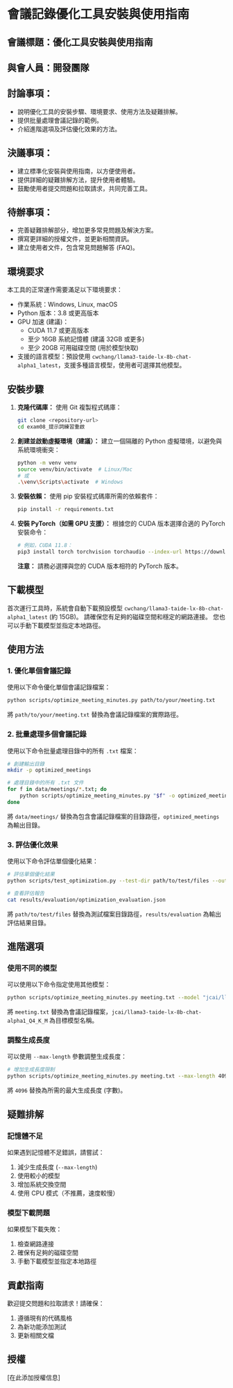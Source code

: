 # 會議記錄優化工具安裝與使用指南

## 會議標題：優化工具安裝與使用指南

## 與會人員：開發團隊

## 討論事項：
- 說明優化工具的安裝步驟、環境要求、使用方法及疑難排解。
- 提供批量處理會議記錄的範例。
- 介紹進階選項及評估優化效果的方法。

## 決議事項：
- 建立標準化安裝與使用指南，以方便使用者。
- 提供詳細的疑難排解方法，提升使用者體驗。
- 鼓勵使用者提交問題和拉取請求，共同完善工具。

## 待辦事項：
- 完善疑難排解部分，增加更多常見問題及解決方案。
- 撰寫更詳細的授權文件，並更新相關資訊。
- 建立使用者文件，包含常見問題解答 (FAQ)。

## 環境要求

本工具的正常運作需要滿足以下環境要求：

- 作業系統：Windows, Linux, macOS
- Python 版本：3.8 或更高版本
- GPU 加速 (建議)：
    - CUDA 11.7 或更高版本
    - 至少 16GB 系統記憶體 (建議 32GB 或更多)
    - 至少 20GB 可用磁碟空間 (用於模型快取)
- 支援的語言模型：預設使用 `cwchang/llama3-taide-lx-8b-chat-alpha1_latest`，支援多種語言模型，使用者可選擇其他模型。

## 安裝步驟

1. **克隆代碼庫：**
   使用 Git 複製程式碼庫：
   ```bash
   git clone <repository-url>
   cd exam08_提示詞練習重啟
   ```
2. **創建並啟動虛擬環境（建議）：**
   建立一個隔離的 Python 虛擬環境，以避免與系統環境衝突：
   ```bash
   python -m venv venv
   source venv/bin/activate  # Linux/Mac
   # 或
   .\venv\Scripts\activate  # Windows
   ```
3. **安裝依賴：**
   使用 pip 安裝程式碼庫所需的依賴套件：
   ```bash
   pip install -r requirements.txt
   ```
4. **安裝 PyTorch（如需 GPU 支援）：**
   根據您的 CUDA 版本選擇合適的 PyTorch 安裝命令：
   ```bash
   # 例如，CUDA 11.8：
   pip3 install torch torchvision torchaudio --index-url https://download.pytorch.org/whl/cu118
   ```
   **注意：** 請務必選擇與您的 CUDA 版本相符的 PyTorch 版本。

## 下載模型

首次運行工具時，系統會自動下載預設模型 `cwchang/llama3-taide-lx-8b-chat-alpha1_latest` (約 15GB)。 請確保您有足夠的磁碟空間和穩定的網路連接。 您也可以手動下載模型並指定本地路徑。

## 使用方法

### 1. 優化單個會議記錄

使用以下命令優化單個會議記錄檔案：
```bash
python scripts/optimize_meeting_minutes.py path/to/your/meeting.txt
```
將 `path/to/your/meeting.txt` 替換為會議記錄檔案的實際路徑。

### 2. 批量處理多個會議記錄

使用以下命令批量處理目錄中的所有 `.txt` 檔案：

```bash
# 創建輸出目錄
mkdir -p optimized_meetings

# 處理目錄中的所有 .txt 文件
for f in data/meetings/*.txt; do
    python scripts/optimize_meeting_minutes.py "$f" -o optimized_meetings
done
```
將 `data/meetings/` 替換為包含會議記錄檔案的目錄路徑，`optimized_meetings` 為輸出目錄。

### 3. 評估優化效果

使用以下命令評估單個優化結果：

```bash
# 評估單個優化結果
python scripts/test_optimization.py --test-dir path/to/test/files --output-dir results/evaluation

# 查看評估報告
cat results/evaluation/optimization_evaluation.json
```
將 `path/to/test/files` 替換為測試檔案目錄路徑，`results/evaluation` 為輸出評估結果目錄。

## 進階選項

### 使用不同的模型

可以使用以下命令指定使用其他模型：

```bash
python scripts/optimize_meeting_minutes.py meeting.txt --model "jcai/llama3-taide-lx-8b-chat-alpha1_Q4_K_M"
```
將 `meeting.txt` 替換為會議記錄檔案，`jcai/llama3-taide-lx-8b-chat-alpha1_Q4_K_M` 為目標模型名稱。

### 調整生成長度

可以使用 `--max-length` 參數調整生成長度：

```bash
# 增加生成長度限制
python scripts/optimize_meeting_minutes.py meeting.txt --max-length 4096
```
將 `4096` 替換為所需的最大生成長度 (字數)。

## 疑難排解

### 記憶體不足

如果遇到記憶體不足錯誤，請嘗試：

1. 減少生成長度 (`--max-length`)
2. 使用較小的模型
3. 增加系統交換空間
4. 使用 CPU 模式（不推薦，速度較慢）

### 模型下載問題

如果模型下載失敗：

1. 檢查網路連接
2. 確保有足夠的磁碟空間
3. 手動下載模型並指定本地路徑

## 貢獻指南

歡迎提交問題和拉取請求！請確保：

1. 遵循現有的代碼風格
2. 為新功能添加測試
3. 更新相關文檔

## 授權

[在此添加授權信息]
